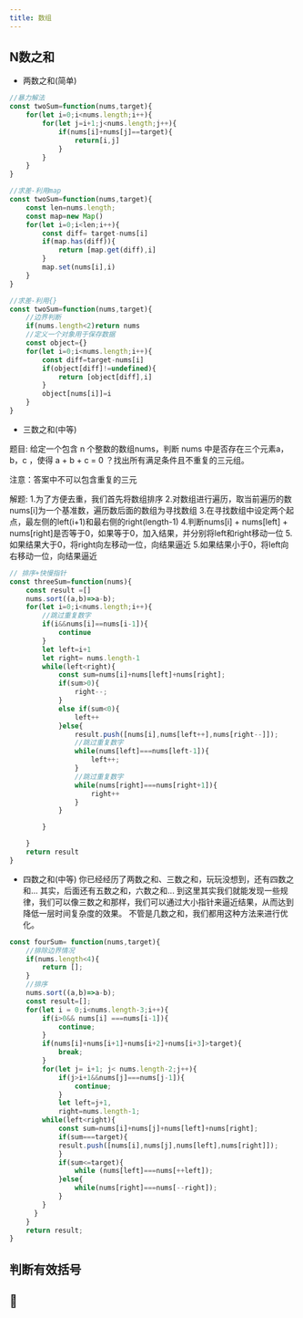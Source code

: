 ```yaml
---
title: 数组
---
```



## N数之和

- 两数之和(简单)

```js
//暴力解法
const twoSum=function(nums,target){
    for(let i=0;i<nums.length;i++){
        for(let j=i+1;j<nums.length;j++){
            if(nums[i]+nums[j]==target){
                return[i,j]
            }
        }
    }
}

//求差-利用map
const twoSum=function(nums,target){
    const len=nums.length;
    const map=new Map()
    for(let i=0;i<len;i++){
        const diff= target-nums[i]
        if(map.has(diff)){
            return [map.get(diff),i]
        }
        map.set(nums[i],i)
    }
}

//求差-利用{}
const twoSum=function(nums,target){
    //边界判断
    if(nums.length<2)return nums
    //定义一个对象用于保存数据
    const object={}
    for(let i=0;i<nums.length;i++){
        const diff=target-nums[i]
        if(object[diff]!=undefined){
            return [object[diff],i]
        }
        object[nums[i]]=i
    }
}

```

- 三数之和(中等)

题目:
给定一个包含 n 个整数的数组nums，判断 nums 中是否存在三个元素a，b，c ，使得 a + b + c = 0 ？找出所有满足条件且不重复的三元组。

注意：答案中不可以包含重复的三元

解题:
1.为了方便去重，我们首先将数组排序
2.对数组进行遍历，取当前遍历的数nums[i]为一个基准数，遍历数后面的数组为寻找数组
3.在寻找数组中设定两个起点，最左侧的left(i+1)和最右侧的right(length-1)
4.判断nums[i] + nums[left] + nums[right]是否等于0，如果等于0，加入结果，并分别将left和right移动一位
5.如果结果大于0，将right向左移动一位，向结果逼近
5.如果结果小于0，将left向右移动一位，向结果逼近

```js
// 排序+快慢指针
const threeSum=function(nums){
    const result =[]
    nums.sort((a,b)=>a-b);
    for(let i=0;i<nums.length;i++){
        //跳过重复数字
        if(i&&nums[i]==nums[i-1]){
            continue
        }
        let left=i+1
        let right= nums.length-1
        while(left<right){
            const sum=nums[i]+nums[left]+nums[right];
            if(sum>0){
                right--;
            }
            else if(sum<0){
                left++
            }else{
                result.push([nums[i],nums[left++],nums[right--]]);
                //跳过重复数字
                while(nums[left]===nums[left-1]){
                    left++;
                }
                //跳过重复数字
                while(nums[right]===nums[right+1]){
                    right++
                }
            }

        }

    }
    return result
}
```

- 四数之和(中等)
你已经经历了两数之和、三数之和，玩玩没想到，还有四数之和...
其实，后面还有五数之和，六数之和...
到这里其实我们就能发现一些规律，我们可以像三数之和那样，我们可以通过大小指针来逼近结果，从而达到降低一层时间复杂度的效果。
不管是几数之和，我们都用这种方法来进行优化。

```js
const fourSum= function(nums,target){
    //排除边界情况
    if(nums.length<4){
        return [];
    }
    //排序
    nums.sort((a,b)=>a-b);
    const result=[];
    for(let i = 0;i<nums.length-3;i++){
        if(i>0&& nums[i] ===nums[i-1]){
            continue;
        }
        if(nums[i]+nums[i+1]+nums[i+2]+nums[i+3]>target){
            break;
        }
        for(let j= i+1; j< nums.length-2;j++){
            if(j>i+1&&nums[j]===nums[j-1]){
                continue;
            }
            let left=j+1,
            right=nums.length-1;
        while(left<right){
            const sum=nums[i]+nums[j]+nums[left]+nums[right];
            if(sum===target){
            result.push([nums[i],nums[j],nums[left],nums[right]]);
            }
            if(sum<=target){
                while (nums[left]===nums[++left]);
            }else{
                while(nums[right]===nums[--right]);
            }
        }        
      }
    }
    return result;
}
```

## 判断有效括号



## 